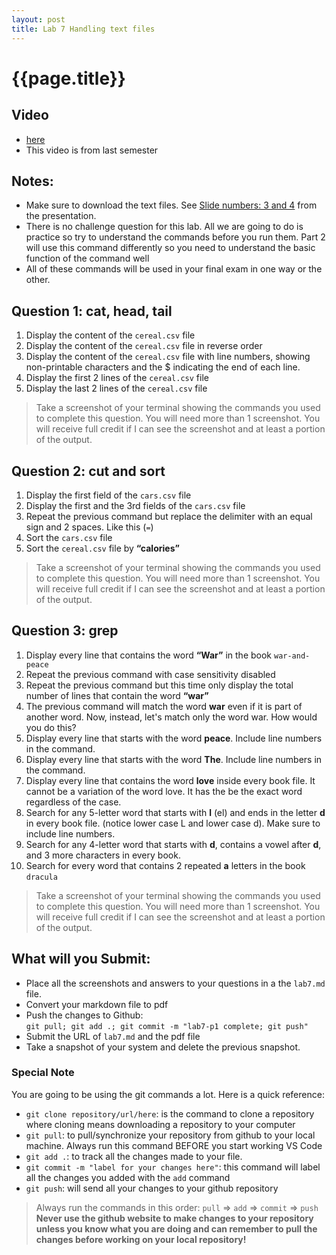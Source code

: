 ```yaml
---
layout: post
title: Lab 7 Handling text files 
---
```


# {{page.title}}

## Video
* [here](https://youtu.be/rpu30qMEZhQ)
* This video is from last semester
  
## Notes: 
* Make sure to download the text files. See [Slide numbers: 3 and 4](https://rapurl.live/he6) from the presentation.
* There is no challenge question for this lab. All we are going to do is practice so try to understand the commands before you run them. Part 2 will use this command differently so you need to understand the basic function of the command well
* All of these commands will be used in your final exam in one way or the other. 

## Question 1: cat, head, tail
1. Display the content of the `cereal.csv` file
2. Display the content of the `cereal.csv` file in reverse order
3. Display the content of the `cereal.csv` file with line numbers, showing non-printable characters and the $ indicating the end of each line.
4. Display the first 2 lines of the `cereal.csv` file
5. Display the last 2 lines of the `cereal.csv` file

> Take a screenshot of your terminal showing the commands you used to complete this question. You will need more than 1 screenshot. You will receive full credit if I can see the screenshot and at least a portion of the output. 

## Question 2: cut and sort
1. Display the first field of the `cars.csv` file
2. Display the first and the 3rd fields of the `cars.csv` file
3. Repeat the previous command but replace the delimiter with an equal sign and 2 spaces. Like this (` = `)
4. Sort the `cars.csv` file
5. Sort the `cereal.csv` file by **“calories”**

> Take a screenshot of your terminal showing the commands you used to complete this question. You will need more than 1 screenshot. You will receive full credit if I can see the screenshot and at least a portion of the output. 

## Question 3:  grep
1. Display every line that contains the word **“War”** in the book `war-and-peace`
2. Repeat the previous command with case sensitivity disabled 
3. Repeat the previous command but this time only display the total number of lines that contain the word **“war”**
4. The previous command will match the word **war** even if it is part of another word. Now, instead, let's match only the word war. How would you do this? 
5. Display every line that starts with the word **peace**. Include line numbers in the command.
6. Display every line that starts with the word **The**. Include line numbers in the command.
7. Display every line that contains the word **love** inside every book file. It cannot be a variation of the word love. It has the be the exact word regardless of the case. 
8.  Search for any 5-letter word that starts with **l** (el) and ends in the letter **d** in every book file. (notice lower case L and lower case d). Make sure to include line numbers.
9.  Search for any 4-letter word that starts with **d**, contains a vowel after **d**, and 3 more characters in every book.
10. Search for every word that contains 2 repeated **a** letters in the book `dracula`



> Take a screenshot of your terminal showing the commands you used to complete this question. You will need more than 1 screenshot. You will receive full credit if I can see the screenshot and at least a portion of the output. 

## What will you Submit:
* Place all the screenshots and answers to your questions in a the `lab7.md` file.
* Convert your markdown file to pdf 
* Push the changes to Github: <br>`git pull; git add .; git commit -m "lab7-p1 complete; git push"`<br>
* Submit the URL of `lab7.md` and the pdf file
* Take a snapshot of your system and delete the previous snapshot.

### Special Note
You are going to be using the git commands a lot. Here is a quick reference:
* `git clone repository/url/here`: is the command to clone a repository where cloning means downloading a repository to your computer
* `git pull`: to pull/synchronize your repository from github to your local machine. Always run this command BEFORE you start working VS Code
* `git add .`: to track all the changes made to your file. 
* `git commit -m "label for your changes here"`: this command will label all the changes you added with the `add` command
* `git push`: will send all your changes to your github repository

> Always run the commands in this order: `pull` =>  `add` =>  `commit` => `push` 
> **Never use the github website to make changes to your repository unless you know what you are doing and can remember to pull the changes before working on your local repository!**
